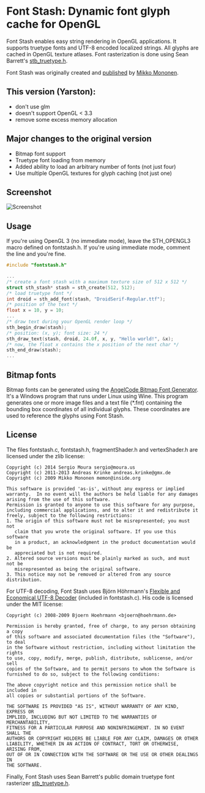# Font Stash: Dynamic font glyph cache for OpenGL

Font Stash enables easy string rendering in OpenGL applications. It supports truetype fonts and UTF-8 encoded localized strings. All glyphs are cached in OpenGL texture atlases. Font rasterization is done using Sean Barrett's [stb_truetype.h](http://nothings.org/).

Font Stash was originally created and [published](http://digestingduck.blogspot.com/2009/08/font-stash.html) by [Mikko Mononen](http://digestingduck.blogspot.com).

## This version (Yarston):
* don't use glm
* doesn't support OpenGL < 3.3
* remove some excess memory allocation

## Major changes to the original version

* Bitmap font support
* Truetype font loading from memory
* Added ability to load an arbitrary number of fonts (not just four)
* Use multiple OpenGL textures for glyph caching (not just one)

## Screenshot

![Screenshot](https://github.com/yarston/fontstash/blob/master/screenshot.png)

## Usage

If you're using OpenGL 3 (no immediate mode), leave the STH_OPENGL3 macro defined on fontstash.h. If you're using immediate mode, comment the line and you're fine.

```c
#include "fontstash.h"

...
/* create a font stash with a maximum texture size of 512 x 512 */
struct sth_stash* stash = sth_create(512, 512);
/* load truetype font */
int droid = sth_add_font(stash, "DroidSerif-Regular.ttf");
/* position of the text */
float x = 10, y = 10;
...
/* draw text during your OpenGL render loop */
sth_begin_draw(stash);
/* position: (x, y); font size: 24 */
sth_draw_text(stash, droid, 24.0f, x, y, "Hello world!", &x);
/* now, the float x contains the x position of the next char */
sth_end_draw(stash);
... 

```

## Bitmap fonts

Bitmap fonts can be generated using the [AngelCode Bitmap Font Generator](http://www.angelcode.com/products/bmfont/). It's a Windows program that runs under Linux using Wine. This program generates one or more image files and a text file (*.fnt) containing the bounding box coordinates of all individual glyphs. These coordinates are used to reference the glyphs using Font Stash.

## License

The files fontstash.c, fontstash.h, fragmentShader.h and vertexShader.h are licensed under the zlib license:

    Copyright (c) 2014 Sergio Moura sergio@moura.us
    Copyright (c) 2011-2013 Andreas Krinke andreas.krinke@gmx.de
    Copyright (c) 2009 Mikko Mononen memon@inside.org

    This software is provided 'as-is', without any express or implied
    warranty.  In no event will the authors be held liable for any damages
    arising from the use of this software.
    Permission is granted to anyone to use this software for any purpose,
    including commercial applications, and to alter it and redistribute it
    freely, subject to the following restrictions:
    1. The origin of this software must not be misrepresented; you must not
       claim that you wrote the original software. If you use this software
       in a product, an acknowledgment in the product documentation would be
       appreciated but is not required.
    2. Altered source versions must be plainly marked as such, and must not be
       misrepresented as being the original software.
    3. This notice may not be removed or altered from any source distribution.

For UTF-8 decoding, Font Stash uses Björn Höhrmann's [Flexible and Economical UTF-8 Decoder](http://bjoern.hoehrmann.de/utf-8/decoder/dfa/) (included in fontstash.c).
His code is licensed under the MIT license:

    Copyright (c) 2008-2009 Bjoern Hoehrmann <bjoern@hoehrmann.de>

    Permission is hereby granted, free of charge, to any person obtaining a copy
    of this software and associated documentation files (the "Software"), to deal
    in the Software without restriction, including without limitation the rights
    to use, copy, modify, merge, publish, distribute, sublicense, and/or sell
    copies of the Software, and to permit persons to whom the Software is
    furnished to do so, subject to the following conditions:

    The above copyright notice and this permission notice shall be included in
    all copies or substantial portions of the Software.

    THE SOFTWARE IS PROVIDED "AS IS", WITHOUT WARRANTY OF ANY KIND, EXPRESS OR 
    IMPLIED, INCLUDING BUT NOT LIMITED TO THE WARRANTIES OF MERCHANTABILITY, 
    FITNESS FOR A PARTICULAR PURPOSE AND NONINFRINGEMENT. IN NO EVENT SHALL THE 
    AUTHORS OR COPYRIGHT HOLDERS BE LIABLE FOR ANY CLAIM, DAMAGES OR OTHER 
    LIABILITY, WHETHER IN AN ACTION OF CONTRACT, TORT OR OTHERWISE, ARISING FROM, 
    OUT OF OR IN CONNECTION WITH THE SOFTWARE OR THE USE OR OTHER DEALINGS IN 
    THE SOFTWARE.
    
Finally, Font Stash uses Sean Barrett's public domain truetype font rasterizer [stb_truetype.h](http://nothings.org/).

